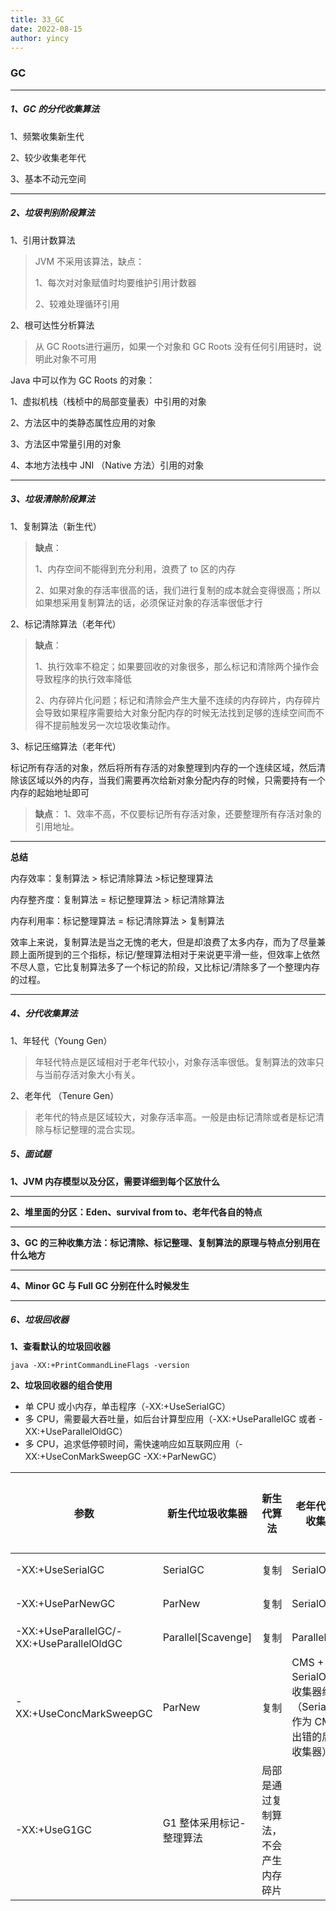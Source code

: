 ```yaml
---
title: 33_GC
date: 2022-08-15
author: yincy
---
```


### GC

---



##### 1、GC 的分代收集算法

1、频繁收集新生代

2、较少收集老年代

3、基本不动元空间

---

##### 2、垃圾判别阶段算法

1、引用计数算法

> JVM 不采用该算法，缺点：
>
> 1、每次对对象赋值时均要维护引用计数器
>
> 2、较难处理循环引用

2、根可达性分析算法

> 从 GC Roots进行遍历，如果一个对象和 GC Roots 没有任何引用链时，说明此对象不可用

Java 中可以作为 GC Roots 的对象：

1、虚拟机栈（栈桢中的局部变量表）中引用的对象

2、方法区中的类静态属性应用的对象

3、方法区中常量引用的对象

4、本地方法栈中 JNI （Native 方法）引用的对象

---



##### 3、垃圾清除阶段算法

1、复制算法（新生代）

> **缺点**：
>
> 1、内存空间不能得到充分利用，浪费了 to 区的内存
>
> 2、如果对象的存活率很高的话，我们进行复制的成本就会变得很高；所以如果想采用复制算法的话，必须保证对象的存活率很低才行



2、标记清除算法（老年代）

> **缺点**：
>
> 1、执行效率不稳定；如果要回收的对象很多，那么标记和清除两个操作会导致程序的执行效率降低
>
> 2、内存碎片化问题；标记和清除会产生大量不连续的内存碎片，内存碎片会导致如果程序需要给大对象分配内存的时候无法找到足够的连续空间而不得不提前触发另一次垃圾收集动作。

3、标记压缩算法（老年代）

标记所有存活的对象，然后将所有存活的对象整理到内存的一个连续区域，然后清除该区域以外的内存，当我们需要再次给新对象分配内存的时候，只需要持有一个内存的起始地址即可

> **缺点**：
> 1、效率不高，不仅要标记所有存活对象，还要整理所有存活对象的引用地址。

---

**总结**

内存效率：复制算法 > 标记清除算法 >标记整理算法

内存整齐度：复制算法 = 标记整理算法 > 标记清除算法

内存利用率：标记整理算法 = 标记清除算法 > 复制算法



效率上来说，复制算法是当之无愧的老大，但是却浪费了太多内存，而为了尽量兼顾上面所提到的三个指标，标记/整理算法相对于来说更平滑一些，但效率上依然不尽人意，它比复制算法多了一个标记的阶段，又比标记/清除多了一个整理内存的过程。



---

##### 4、分代收集算法

1、年轻代（Young Gen）

> 年轻代特点是区域相对于老年代较小，对象存活率很低。复制算法的效率只与当前存活对象大小有关。



2、老年代 （Tenure Gen）

> 老年代的特点是区域较大，对象存活率高。一般是由标记清除或者是标记清除与标记整理的混合实现。

##### 5、面试题

**1、JVM 内存模型以及分区，需要详细到每个区放什么**

---



**2、堆里面的分区：Eden、survival from to、老年代各自的特点**

---



**3、GC 的三种收集方法：标记清除、标记整理、复制算法的原理与特点分别用在什么地方**

---



**4、Minor GC 与 Full GC 分别在什么时候发生**

---



##### 6、垃圾回收器

**1、查看默认的垃圾回收器**

```shell
java -XX:+PrintCommandLineFlags -version
```

**2、垃圾回收器的组合使用**

- 单 CPU 或小内存，单击程序（-XX:+UseSerialGC）
- 多 CPU，需要最大吞吐量，如后台计算型应用（-XX:+UseParallelGC 或者 -XX:+UseParallelOldGC）
- 多 CPU，追求低停顿时间，需快速响应如互联网应用（-XX:+UseConMarkSweepGC -XX:+ParNewGC）

| 参数                                     | 新生代垃圾收集器         | 新生代算法                           | 老年代垃圾收集器                                             | 老年代算法 |
| ---------------------------------------- | ------------------------ | ------------------------------------ | ------------------------------------------------------------ | ---------- |
| -XX:+UseSerialGC                         | SerialGC                 | 复制                                 | SerialOldGC                                                  | 标整       |
| -XX:+UseParNewGC                         | ParNew                   | 复制                                 | SerialOldGC                                                  | 标整       |
| -XX:+UseParallelGC/-XX:+UseParallelOldGC | Parallel[Scavenge]       | 复制                                 | Parallel Old                                                 | 标整       |
| -XX:+UseConcMarkSweepGC                  | ParNew                   | 复制                                 | CMS + SerialOld 的收集器组合（Serial Old 作为 CMS 出错的后背收集器） | 标清+标整  |
| -XX:+UseG1GC                             | G1 整体采用标记-整理算法 | 局部是通过复制算法，不会产生内存碎片 |                                                              |            |

